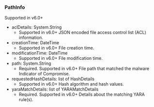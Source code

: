### PathInfo
Supported in v6.0+

- aclDetails: System.String
  - Supported in v6.0+
  JSON encoded file access control list (ACL) information.
- creationTime: DateTime
  - Supported in v6.0+
  File creation time.
- modificationTime: DateTime
  - Supported in v6.0+
  File modification time.
- path: System.String
  - Required. Supported in v6.0+
  File path that matched the malware Indicator of Compromise.
- requestedHashDetails: list of HashDetails
  - Supported in v6.0+
  Hash algorithm and hash values.
- yaraMatchDetails: list of YARAMatchDetails
  - Required. Supported in v6.0+
  Details about the matching YARA rule(s).
